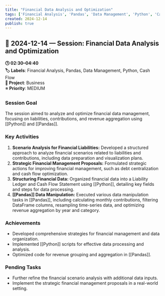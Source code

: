 ```yaml
---
title: "Financial Data Analysis and Optimization"
tags: ['Financial Analysis', 'Pandas', 'Data Management', 'Python', 'Cash Flow']
created: 2024-12-14
publish: true
---
```


## 📅 2024-12-14 — Session: Financial Data Analysis and Optimization

**🕒 02:30–04:40**  
**🏷️ Labels**: Financial Analysis, Pandas, Data Management, Python, Cash Flow  
**📂 Project**: Business  
**⭐ Priority**: MEDIUM  


### Session Goal
The session aimed to analyze and optimize financial data management, focusing on liabilities, contributions, and revenue aggregation using [[Python]] and [[Pandas]].

### Key Activities
1. **Scenario Analysis for Financial Liabilities:** Developed a structured approach to analyze financial scenarios related to liabilities and contributions, including data preparation and visualization plans.
2. **Strategic Financial Management Proposals:** Formulated strategic actions for improving financial management, such as debt centralization and cash flow optimization.
3. **Structuring Financial Data:** Organized financial data into a Liability Ledger and Cash Flow Statement using [[Python]], detailing key fields and steps for data processing.
4. **[[Pandas]] Data Manipulation:** Executed various data manipulation tasks in [[Pandas]], including calculating monthly contributions, filtering DataFrame columns, resampling time-series data, and optimizing revenue aggregation by year and category.

### Achievements
- Developed comprehensive strategies for financial management and data organization.
- Implemented [[Python]] scripts for effective data processing and analysis.
- Optimized code for revenue grouping and aggregation in [[Pandas]].

### Pending Tasks
- Further refine the financial scenario analysis with additional data inputs.
- Implement the strategic financial management proposals in a real-world setting.
